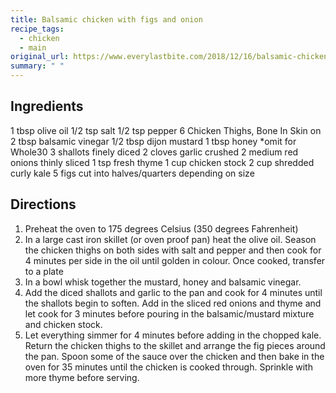 ```yaml
---
title: Balsamic chicken with figs and onion
recipe_tags: 
  - chicken
  - main
original_url: https://www.everylastbite.com/2018/12/16/balsamic-chicken-figs/
summary: " "
---
```

## Ingredients




1 tbsp olive oil
1/2 tsp salt
1/2 tsp pepper
6 Chicken Thighs, Bone In Skin on
2 tbsp balsamic vinegar
1/2 tbsp dijon mustard
1 tbsp honey
*omit for Whole30
3 shallots
finely diced
2 cloves garlic
crushed
2 medium red onions
thinly sliced
1 tsp fresh thyme
1 cup chicken stock
2 cup shredded curly kale
5 figs
cut into halves/quarters depending on size

## Directions

1. Preheat the oven to 175 degrees Celsius (350 degrees Fahrenheit)
2. In a large cast iron skillet (or oven proof pan) heat the olive oil. Season the chicken thighs on
both sides with salt and pepper and then cook for 4 minutes per side in the oil until golden in
colour. Once cooked, transfer to a plate
3. In a bowl whisk together the mustard, honey and balsamic vinegar.
4. Add the diced shallots and garlic to the pan and cook for 4 minutes until the shallots begin to
soften. Add in the sliced red onions and thyme and let cook for 3 minutes before pouring in
the balsamic/mustard mixture and chicken stock.
5. Let everything simmer for 4 minutes before adding in the chopped kale. Return the chicken
thighs to the skillet and arrange the fig pieces around the pan. Spoon some of the sauce over
the chicken and then bake in the oven for 35 minutes until the chicken is cooked through.
Sprinkle with more thyme before serving.

